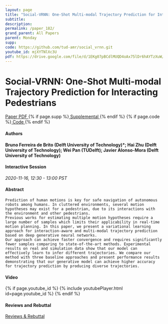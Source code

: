 ```yaml
---
layout: page
title: "Social-VRNN: One-Shot Multi-modal Trajectory Prediction for Interacting Pedestrians"
subtitle: 
description:
permalink: /paper_182/
grand_parent: All Papers
parent: Monday
supp: 
code: https://github.com/tud-amr/social_vrnn.git
youtube_id: mjXYTNlXc3U
pdf: https://drive.google.com/file/d/1EKg07pBCdlMUQD4oAx75lDr6hAYTzXuW/view
---
```


# Social-VRNN: One-Shot Multi-modal Trajectory Prediction for Interacting Pedestrians

<a href="https://drive.google.com/file/d/1EKg07pBCdlMUQD4oAx75lDr6hAYTzXuW/view" target="_blank" rel="noopener noreferrer" class="btn btn-blue"><i class="fa fa-file-text-o" aria-hidden="true"></i> Paper PDF </a> {% if page.supp %}<a href="" target="_blank" rel="noopener noreferrer" class="btn btn-green"><i class="fa fa-file-text-o" aria-hidden="true"></i> Supplemental </a>{% endif %} {% if page.code %}<a href="https://github.com/tud-amr/social_vrnn.git" target="_blank" rel="noopener noreferrer" class="btn"><i class="fa fa-github" aria-hidden="true"></i> Code </a>{% endif %} 

#### Authors
**Bruno Ferreira de Brito (Delft University of Technology)*; Hai Zhu (Delft University of Technology); Wei Pan (TUDelft); Javier Alonso-Mora (Delft University of Technology)**

#### Interactive Session
*2020-11-16, 12:30 - 13:00 PST* 

#### Abstract
	Prediction of human motions is key for safe navigation of autonomous robots among humans. In cluttered environments, several motion hypotheses may exist for a pedestrian, due to its interactions with the environment and other pedestrians.
	Previous works for estimating multiple motion hypotheses require a large number of samples which limits their applicability in real-time motion planning. In this paper, we present a variational learning approach for interaction-aware and multi-modal trajectory prediction based on deep generative neural networks. 
	Our approach can achieve faster convergence and requires significantly fewer samples comparing to state-of-the-art methods. Experimental results on real and simulation data show that our model can effectively learn to infer different trajectories. We compare our method with three baseline approaches and present performance results demonstrating that our generative model can achieve higher accuracy for trajectory prediction by producing diverse trajectories. 

#### Video
{% if page.youtube_id %}
{% include youtubePlayer.html id=page.youtube_id %}
{% endif %}

#### Reviews and Rebuttal
<a href="https://drive.google.com/file/d/1XDPUYsPt5vNwQhGlxTGK54fA2KmmbS3J/view" target="_blank" rel="noopener noreferrer" class="btn btn-purple"><i class="fa fa-pencil-square-o" aria-hidden="true"></i> Reviews & Rebuttal </a>

